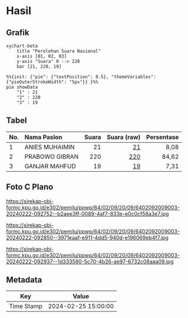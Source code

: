 # Hasil

## Grafik

```mermaid
xychart-beta
    title "Perolehan Suara Nasional"
    x-axis [01, 02, 03]
    y-axis "Suara" 0 --> 220
    bar [21, 220, 19]
```

```mermaid
%%{init: {"pie": {"textPosition": 0.5}, "themeVariables": {"pieOuterStrokeWidth": "5px"}} }%%
pie showData
    "1" : 21
    "2" : 220
    "3" : 19
```

## Tabel

| No. | Nama Paslon    | Suara | Suara (raw) | Persentase |
|:--- |:-------------- | -----:| -----------:| ----------:|
| 1   | ANIES MUHAIMIN | 21    | [21][p-1]   | 8,08       |
| 2   | PRABOWO GIBRAN | 220   | [220][p-2]  | 84,62      |
| 3   | GANJAR MAHFUD  | 19    | [19][p-3]   | 7,31       |


[p-1]: https://github.com/gigit-pemilu/pemilu-2024/blob/main/pilpres/hitung-suara/sub/64-kalimantan-timur/sub/02-kutai-kartanegara/sub/09-kenohan/sub/2009-kahala-ilir/sub/003-tps/sub/paslon-1.txt
[p-2]: https://github.com/gigit-pemilu/pemilu-2024/blob/main/pilpres/hitung-suara/sub/64-kalimantan-timur/sub/02-kutai-kartanegara/sub/09-kenohan/sub/2009-kahala-ilir/sub/003-tps/sub/paslon-2.txt
[p-3]: https://github.com/gigit-pemilu/pemilu-2024/blob/main/pilpres/hitung-suara/sub/64-kalimantan-timur/sub/02-kutai-kartanegara/sub/09-kenohan/sub/2009-kahala-ilir/sub/003-tps/sub/paslon-3.txt

## Foto C Plano

https://sirekap-obj-formc.kpu.go.id/e302/pemilu/ppwp/64/02/09/20/09/6402092009003-20240222-092752--b2aee3ff-0089-4af7-833e-e0c0cf58a3e7.jpg

https://sirekap-obj-formc.kpu.go.id/e302/pemilu/ppwp/64/02/09/20/09/6402092009003-20240222-092850--3971eaaf-e911-4dd5-940d-e196069eb4f7.jpg

https://sirekap-obj-formc.kpu.go.id/e302/pemilu/ppwp/64/02/09/20/09/6402092009003-20240222-092937--1d333590-5c70-4b26-ae97-6732c08aaa09.jpg


## Metadata

| Key        | Value               |
| ---------- | ------------------- |
| Time Stamp | 2024-02-25 15:00:00 |



